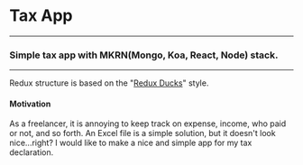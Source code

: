 # Tax App

---

### Simple tax app with MKRN(Mongo, Koa, React, Node) stack.

---

Redux structure is based on the "[Redux Ducks](https://github.com/erikras/ducks-modular-redux)" style.

#### Motivation

As a freelancer, it is annoying to keep track on expense, income, who paid or not, and so forth. An Excel file is a simple solution, but it doesn't look nice...right? I would like to make a nice and simple app for my tax declaration.
